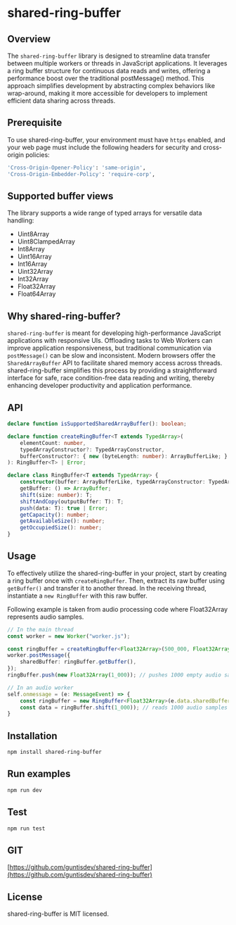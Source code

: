 # shared-ring-buffer

## Overview
The `shared-ring-buffer` library is designed to streamline data transfer between multiple workers or threads in JavaScript applications. It leverages a ring buffer structure for continuous data reads and writes, offering a performance boost over the traditional postMessage() method. This approach simplifies development by abstracting complex behaviors like wrap-around, making it more accessible for developers to implement efficient data sharing across threads.

## Prerequisite
To use shared-ring-buffer, your environment must have `https` enabled, and your web page must include the following headers for security and cross-origin policies:
```sh
'Cross-Origin-Opener-Policy': 'same-origin',
'Cross-Origin-Embedder-Policy': 'require-corp',
```

## Supported buffer views
The library supports a wide range of typed arrays for versatile data handling:
- Uint8Array
- Uint8ClampedArray
- Int8Array
- Uint16Array
- Int16Array
- Uint32Array
- Int32Array
- Float32Array
- Float64Array

## Why shared-ring-buffer?
`shared-ring-buffer` is meant for developing high-performance JavaScript applications with responsive UIs. Offloading tasks to Web Workers can improve application responsiveness, but traditional communication via `postMessage()` can be slow and inconsistent. Modern browsers offer the `SharedArrayBuffer` API to facilitate shared memory access across threads. shared-ring-buffer simplifies this process by providing a straightforward interface for safe, race condition-free data reading and writing, thereby enhancing developer productivity and application performance.

## API
```ts
declare function isSupportedSharedArrayBuffer(): boolean;

declare function createRingBuffer<T extends TypedArray>(
    elementCount: number,
    typedArrayConstructor?: TypedArrayConstructor,
    bufferConstructor?: { new (byteLength: number): ArrayBufferLike; }
): RingBuffer<T> | Error;

declare class RingBuffer<T extends TypedArray> {
    constructor(buffer: ArrayBufferLike, typedArrayConstructor: TypedArrayConstructor);
    getBuffer: () => ArrayBuffer;
    shift(size: number): T;
    shiftAndCopy(outputBuffer: T): T;
    push(data: T): true | Error;
    getCapacity(): number;
    getAvailableSize(): number;
    getOccupiedSize(): number;
}
```

## Usage
To effectively utilize the shared-ring-buffer in your project, start by creating a ring buffer once with `createRingBuffer`. Then, extract its raw buffer using `getBuffer()` and transfer it to another thread. In the receiving thread, instantiate a `new RingBuffer` with this raw buffer.

Following example is taken from audio processing code where Float32Array represents audio samples. 
```ts
// In the main thread
const worker = new Worker("worker.js");

const ringBuffer = createRingBuffer<Float32Array>(500_000, Float32Array);
worker.postMessage({
    sharedBuffer: ringBuffer.getBuffer(),
});
ringBuffer.push(new Float32Array(1_000)); // pushes 1000 empty audio samples to buffer

// In an audio worker
self.onmessage = (e: MessageEvent) => {
    const ringBuffer = new RingBuffer<Float32Array>(e.data.sharedBuffer, Float32Array);
    const data = ringBuffer.shift(1_000)); // reads 1000 audio samples from buffer
}
```

## Installation
```sh
npm install shared-ring-buffer
```

## Run examples
```sh
npm run dev
```

## Test
```sh
npm run test
```

## GIT
[https://github.com/guntisdev/shared-ring-buffer](https://github.com/guntisdev/shared-ring-buffer)

## License
shared-ring-buffer is MIT licensed.
